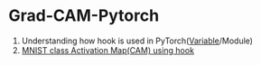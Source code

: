 # Grad-CAM-Pytorch

1. Understanding how hook is used in PyTorch([Variable](https://github.com/GunhoChoi/Grad-CAM-Pytorch/blob/master/Variable_Hook_Practice.ipynb)/Module)
2. [MNIST class Activation Map(CAM) using hook](https://github.com/GunhoChoi/Grad-CAM-Pytorch/blob/master/CAM_MNIST.ipynb)
